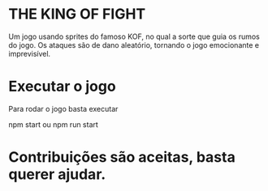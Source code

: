 # THE KING OF FIGHT 

Um jogo usando sprites do famoso KOF, no qual a sorte que guia os rumos do jogo. Os ataques são de dano aleatório, tornando o jogo emocionante e imprevisível.

# Executar o jogo

Para rodar o jogo basta executar

npm start ou npm run start


# Contribuições são aceitas, basta querer ajudar.